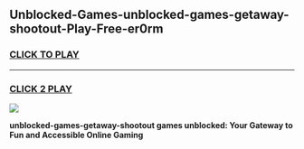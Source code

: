 
## Unblocked-Games-unblocked-games-getaway-shootout-Play-Free-er0rm
<h3>
<a href="https://premium76.site?title=unblocked-games-getaway-shootout&ref=19M">CLICK TO PLAY</a></h3>
<hr>

<h3>
<a href="https://premium76.site?title=unblocked-games-getaway-shootout&ref=19M">CLICK 2 PLAY</a>
  
</h3>

<a href="https://premium76.site?title=unblocked-games-getaway-shootout&ref=19M"><img src="https://clearcache.store/games.png"></a>


**unblocked-games-getaway-shootout games unblocked: Your Gateway to Fun and Accessible Online Gaming**

